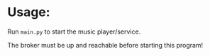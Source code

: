 # Usage:

Run `main.py` to start the music player/service.

The broker must be up and reachable before starting this program!